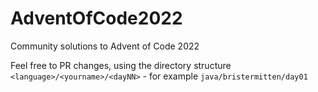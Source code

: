 # AdventOfCode2022
Community solutions to Advent of Code 2022

Feel free to PR changes, using the directory structure `<language>/<yourname>/<dayNN>` - for example `java/bristermitten/day01`
